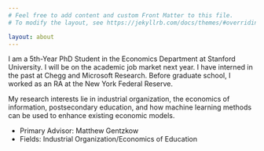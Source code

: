 ```yaml
---
# Feel free to add content and custom Front Matter to this file.
# To modify the layout, see https://jekyllrb.com/docs/themes/#overriding-theme-defaults

layout: about
---
```


I am a 5th-Year PhD Student in the Economics Department at Stanford University. I will be on the academic job market next year. I have interned in the past at Chegg and Microsoft Research.  Before graduate school, I worked as an RA at the New York Federal Reserve.

My research interests lie in industrial organization, the economics of information, postsecondary education, and how machine learning methods can be used to enhance existing economic models.
- Primary Advisor: Matthew Gentzkow
- Fields: Industrial Organization/Economics of Education
